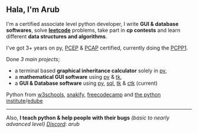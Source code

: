 ## Hala, I'm Arub

I'm a certified associate level python developer,
  I write __GUI & database softwares__, solve [__leetcode__](https://leetcode.com/u/arubbinali/) problems, take part in __cp contests__ and learn different __data structures and algorithms__.

I've got 3+ years on py, [PCEP](https://pythoninstitute.org/pcep) & [PCAP](https://pythoninstitute.org/pcap) certified, currently doing the [PCPP1](https://pythoninstitute.org/pcpp1).

Done _3 main projects_;
  - a terminal based **graphical inheritance calculator** solely in [py](https://www.python.org/about/),
  - a **mathematical GUI software** using [py](https://www.python.org/about/) & [tk](https://docs.python.org/3/library/tkinter.html#),
  - a **GUI & Database software** using [py](https://www.python.org/about/), [sql](https://www.mysql.com/), [tk](https://docs.python.org/3/library/tkinter.html#) & [ctk](https://customtkinter.tomschimansky.com/) (current)

Python from [w3schools](https://www.w3schools.com/python/), [snakify](https://snakify.org/en/), [freecodecamp](https://youtu.be/rfscVS0vtbw?si=yi7oXvj-OEBdfKTr) and [the python institute](https://pythoninstitute.org/)/[edube](https://edube.org/)

-----

Also, **I teach python & help people with their bugs** _(basic to nearly advanced level)_
[_Discord_](https://discord.com/): _arub_
